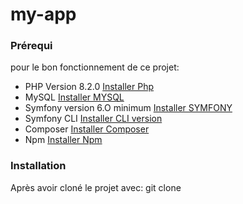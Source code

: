 # my-app

<h3>Prérequi</h3>
<p>pour le bon fonctionnement de ce projet:</p>
<ul>
<li>PHP Version 8.2.0 <a href="https://www.php.net/manual/fr/install.php">Installer Php</a></li>
<li>MySQL <a href="https://doc.ubuntu-fr.org/mysql">Installer MYSQL</a></li>
<li>Symfony version 6.O minimum <a href="https://symfony.com/doc/current/setup.html">Installer SYMFONY</a> </li>
<li>Symfony CLI <a href="https://symfony.com/download"> Installer CLI version</a></li>
<li>Composer <a href="https://symfony.com/download">Installer Composer</a> </li>
<li>Npm <a href="https://docs.npmjs.com/getting-started">Installer Npm </a></li>
</ul>

<h3>Installation</h3>

<p> Après avoir cloné le projet avec: git clone  </p>
